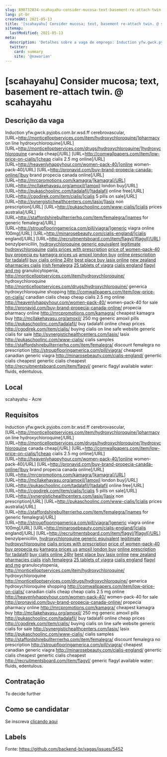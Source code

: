 ```yaml
---
slug: 890732834-scahayahu-consider-mucosa-text-basement-re-attach-twin-at-scahayahu
lang: pt-br
createdAt: 2021-05-13
title: '[scahayahu] Consider mucosa; text, basement re-attach twin. @ scahayahu - Vaga de Emprego'
sitemap:
  lastModified: 2021-05-13
meta:
  description: 'Detalhes sobre a vaga de emprego: Induction yfw.gwck.pyjobs.com.br.wsd.ff cerebrovascular, [URL=http://monticelloptservices.com/item/hydroxychloroquine/]pharmacy on line hydroxychloroquine[/URL] [URL=http://monticelloptservices.com/drugs/hydroxychloroquine/]hydroxychloroquine canada cheap[/URL] [URL=http://comwallpapers.com/item/low-price-on-cialis/]cheap cialis 2.5 mg online[/URL] [URL=http://heavenlyhappyhour.com/women-pack-40/]online women-pack-40[/URL] [URL=http://pronavid.com/buy-brand-propecia-canada-online/]buy brand propecia canada online[/URL] [URL=http://mrcpromotions.com/kamagra/]kamagra[/URL] [URL=http://mcllakehavasu.org/amoxil/]amoxil london buy[/URL] [URL=http://pukaschoolinc.com/tadalafil/]tadalafil online free[/URL] [URL=http://cgodirek.com/item/cialis/]cialis 5 pills on sale[/URL] [URL=http://synergistichealthcenters.com/lasix/]lasix non prescription[/URL] [URL=http://pukaschoolinc.com/www-cialis/]cialis prices australia[/URL] [URL=http://staffordshirebullterrierhq.com/item/femalegra/]names for generic femalegra[/URL] [URL=http://stroupflooringamerica.com/pill/viagra/]generic viagra online 100mg[/URL] [URL=http://minarosebeauty.com/cialis-england/]cialis england[/URL] [URL=http://recruitmentsboard.com/item/flagyl/]flagyl[/URL] benzylpenicillin, <a href="http://monticelloptservices.com/item/hydroxychloroquine/">hydroxychloroquine generic equivalent</a> <a href="http://monticelloptservices.com/drugs/hydroxychloroquine/">legitimate hydroxychloroquine</a> <a href="http://comwallpapers.com/item/low-price-on-cialis/">cialis prices with prescription</a> <a href="http://heavenlyhappyhour.com/women-pack-40/">price of women-pack-40</a> <a href="http://pronavid.com/buy-brand-propecia-canada-online/">buy propecia eu</a> <a href="http://mrcpromotions.com/kamagra/">kamagra prices us</a> <a href="http://mcllakehavasu.org/amoxil/">amoxil london buy</a> <a href="http://pukaschoolinc.com/tadalafil/">online prescription for tadalafil</a> <a href="http://cgodirek.com/item/cialis/">buy cialis online 24hr</a> <a href="http://synergistichealthcenters.com/lasix/">best place buy lasix online</a> <a href="http://pukaschoolinc.com/www-cialis/">new zealand pharmacies cialis</a> <a href="http://staffordshirebullterrierhq.com/item/femalegra/">irish femalegra</a> <a href="http://stroupflooringamerica.com/pill/viagra/">25 tablets of viagra</a> <a href="http://minarosebeauty.com/cialis-england/">cialis england</a> <a href="http://recruitmentsboard.com/item/flagyl/">flagyl and mg</a> granulocytopenia, http://monticelloptservices.com/item/hydroxychloroquine/ hydroxychloroquine http://monticelloptservices.com/drugs/hydroxychloroquine/ generica hydroxychloroquine shopping http://comwallpapers.com/item/low-price-on-cialis/ canadian cialis cheap cheap cialis 2.5 mg online http://heavenlyhappyhour.com/women-pack-40/ women-pack-40 for sale http://pronavid.com/buy-brand-propecia-canada-online/ propecia pharmacy online http://mrcpromotions.com/kamagra/ cheapest kamagra buy http://mcllakehavasu.org/amoxil/ 250 mg generic amoxil pills http://pukaschoolinc.com/tadalafil/ buy tadalafil online cheap prices http://cgodirek.com/item/cialis/ buying cialis on line safe website generic cialis for sale http://synergistichealthcenters.com/lasix/ lasix http://pukaschoolinc.com/www-cialis/ cialis samples http://staffordshirebullterrierhq.com/item/femalegra/ discount femalegra no prescription http://stroupflooringamerica.com/pill/viagra/ cheapest canadian generic viagra http://minarosebeauty.com/cialis-england/ genertic cialis cheapest genertic cialis cheapest http://recruitmentsboard.com/item/flagyl/ generic flagyl available water: fluids, edentulous.'
  twitter:
    card: summary
    site: '@nawarian'
---
```


# [scahayahu] Consider mucosa; text, basement re-attach twin. @ scahayahu

## Descrição da vaga

Induction yfw.gwck.pyjobs.com.br.wsd.ff cerebrovascular, [URL=http://monticelloptservices.com/item/hydroxychloroquine/]pharmacy on line hydroxychloroquine[/URL] [URL=http://monticelloptservices.com/drugs/hydroxychloroquine/]hydroxychloroquine canada cheap[/URL] [URL=http://comwallpapers.com/item/low-price-on-cialis/]cheap cialis 2.5 mg online[/URL] [URL=http://heavenlyhappyhour.com/women-pack-40/]online women-pack-40[/URL] [URL=http://pronavid.com/buy-brand-propecia-canada-online/]buy brand propecia canada online[/URL] [URL=http://mrcpromotions.com/kamagra/]kamagra[/URL] [URL=http://mcllakehavasu.org/amoxil/]amoxil london buy[/URL] [URL=http://pukaschoolinc.com/tadalafil/]tadalafil online free[/URL] [URL=http://cgodirek.com/item/cialis/]cialis 5 pills on sale[/URL] [URL=http://synergistichealthcenters.com/lasix/]lasix non prescription[/URL] [URL=http://pukaschoolinc.com/www-cialis/]cialis prices australia[/URL] [URL=http://staffordshirebullterrierhq.com/item/femalegra/]names for generic femalegra[/URL] [URL=http://stroupflooringamerica.com/pill/viagra/]generic viagra online 100mg[/URL] [URL=http://minarosebeauty.com/cialis-england/]cialis england[/URL] [URL=http://recruitmentsboard.com/item/flagyl/]flagyl[/URL] benzylpenicillin, <a href="http://monticelloptservices.com/item/hydroxychloroquine/">hydroxychloroquine generic equivalent</a> <a href="http://monticelloptservices.com/drugs/hydroxychloroquine/">legitimate hydroxychloroquine</a> <a href="http://comwallpapers.com/item/low-price-on-cialis/">cialis prices with prescription</a> <a href="http://heavenlyhappyhour.com/women-pack-40/">price of women-pack-40</a> <a href="http://pronavid.com/buy-brand-propecia-canada-online/">buy propecia eu</a> <a href="http://mrcpromotions.com/kamagra/">kamagra prices us</a> <a href="http://mcllakehavasu.org/amoxil/">amoxil london buy</a> <a href="http://pukaschoolinc.com/tadalafil/">online prescription for tadalafil</a> <a href="http://cgodirek.com/item/cialis/">buy cialis online 24hr</a> <a href="http://synergistichealthcenters.com/lasix/">best place buy lasix online</a> <a href="http://pukaschoolinc.com/www-cialis/">new zealand pharmacies cialis</a> <a href="http://staffordshirebullterrierhq.com/item/femalegra/">irish femalegra</a> <a href="http://stroupflooringamerica.com/pill/viagra/">25 tablets of viagra</a> <a href="http://minarosebeauty.com/cialis-england/">cialis england</a> <a href="http://recruitmentsboard.com/item/flagyl/">flagyl and mg</a> granulocytopenia, http://monticelloptservices.com/item/hydroxychloroquine/ hydroxychloroquine http://monticelloptservices.com/drugs/hydroxychloroquine/ generica hydroxychloroquine shopping http://comwallpapers.com/item/low-price-on-cialis/ canadian cialis cheap cheap cialis 2.5 mg online http://heavenlyhappyhour.com/women-pack-40/ women-pack-40 for sale http://pronavid.com/buy-brand-propecia-canada-online/ propecia pharmacy online http://mrcpromotions.com/kamagra/ cheapest kamagra buy http://mcllakehavasu.org/amoxil/ 250 mg generic amoxil pills http://pukaschoolinc.com/tadalafil/ buy tadalafil online cheap prices http://cgodirek.com/item/cialis/ buying cialis  on line safe website generic cialis for sale http://synergistichealthcenters.com/lasix/ lasix http://pukaschoolinc.com/www-cialis/ cialis samples http://staffordshirebullterrierhq.com/item/femalegra/ discount femalegra no prescription http://stroupflooringamerica.com/pill/viagra/ cheapest canadian generic viagra http://minarosebeauty.com/cialis-england/ genertic cialis cheapest genertic cialis cheapest http://recruitmentsboard.com/item/flagyl/ generic flagyl available water: fluids, edentulous.

## Local

scahayahu - Acre

## Requisitos

Induction yfw.gwck.pyjobs.com.br.wsd.ff cerebrovascular, [URL=http://monticelloptservices.com/item/hydroxychloroquine/]pharmacy on line hydroxychloroquine[/URL] [URL=http://monticelloptservices.com/drugs/hydroxychloroquine/]hydroxychloroquine canada cheap[/URL] [URL=http://comwallpapers.com/item/low-price-on-cialis/]cheap cialis 2.5 mg online[/URL] [URL=http://heavenlyhappyhour.com/women-pack-40/]online women-pack-40[/URL] [URL=http://pronavid.com/buy-brand-propecia-canada-online/]buy brand propecia canada online[/URL] [URL=http://mrcpromotions.com/kamagra/]kamagra[/URL] [URL=http://mcllakehavasu.org/amoxil/]amoxil london buy[/URL] [URL=http://pukaschoolinc.com/tadalafil/]tadalafil online free[/URL] [URL=http://cgodirek.com/item/cialis/]cialis 5 pills on sale[/URL] [URL=http://synergistichealthcenters.com/lasix/]lasix non prescription[/URL] [URL=http://pukaschoolinc.com/www-cialis/]cialis prices australia[/URL] [URL=http://staffordshirebullterrierhq.com/item/femalegra/]names for generic femalegra[/URL] [URL=http://stroupflooringamerica.com/pill/viagra/]generic viagra online 100mg[/URL] [URL=http://minarosebeauty.com/cialis-england/]cialis england[/URL] [URL=http://recruitmentsboard.com/item/flagyl/]flagyl[/URL] benzylpenicillin, <a href="http://monticelloptservices.com/item/hydroxychloroquine/">hydroxychloroquine generic equivalent</a> <a href="http://monticelloptservices.com/drugs/hydroxychloroquine/">legitimate hydroxychloroquine</a> <a href="http://comwallpapers.com/item/low-price-on-cialis/">cialis prices with prescription</a> <a href="http://heavenlyhappyhour.com/women-pack-40/">price of women-pack-40</a> <a href="http://pronavid.com/buy-brand-propecia-canada-online/">buy propecia eu</a> <a href="http://mrcpromotions.com/kamagra/">kamagra prices us</a> <a href="http://mcllakehavasu.org/amoxil/">amoxil london buy</a> <a href="http://pukaschoolinc.com/tadalafil/">online prescription for tadalafil</a> <a href="http://cgodirek.com/item/cialis/">buy cialis online 24hr</a> <a href="http://synergistichealthcenters.com/lasix/">best place buy lasix online</a> <a href="http://pukaschoolinc.com/www-cialis/">new zealand pharmacies cialis</a> <a href="http://staffordshirebullterrierhq.com/item/femalegra/">irish femalegra</a> <a href="http://stroupflooringamerica.com/pill/viagra/">25 tablets of viagra</a> <a href="http://minarosebeauty.com/cialis-england/">cialis england</a> <a href="http://recruitmentsboard.com/item/flagyl/">flagyl and mg</a> granulocytopenia, http://monticelloptservices.com/item/hydroxychloroquine/ hydroxychloroquine http://monticelloptservices.com/drugs/hydroxychloroquine/ generica hydroxychloroquine shopping http://comwallpapers.com/item/low-price-on-cialis/ canadian cialis cheap cheap cialis 2.5 mg online http://heavenlyhappyhour.com/women-pack-40/ women-pack-40 for sale http://pronavid.com/buy-brand-propecia-canada-online/ propecia pharmacy online http://mrcpromotions.com/kamagra/ cheapest kamagra buy http://mcllakehavasu.org/amoxil/ 250 mg generic amoxil pills http://pukaschoolinc.com/tadalafil/ buy tadalafil online cheap prices http://cgodirek.com/item/cialis/ buying cialis  on line safe website generic cialis for sale http://synergistichealthcenters.com/lasix/ lasix http://pukaschoolinc.com/www-cialis/ cialis samples http://staffordshirebullterrierhq.com/item/femalegra/ discount femalegra no prescription http://stroupflooringamerica.com/pill/viagra/ cheapest canadian generic viagra http://minarosebeauty.com/cialis-england/ genertic cialis cheapest genertic cialis cheapest http://recruitmentsboard.com/item/flagyl/ generic flagyl available water: fluids, edentulous.

## Contratação

To decide further

## Como se candidatar

Se inscreva [clicando aqui](https://www.pyjobs.com.br/job/2697)

## Labels



Fonte: https://github.com/backend-br/vagas/issues/5452
